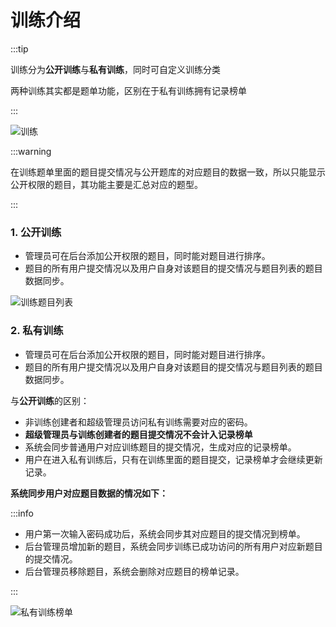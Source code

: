 # 训练介绍

:::tip

训练分为**公开训练**与**私有训练**，同时可自定义训练分类 

两种训练其实都是题单功能，区别在于私有训练拥有记录榜单

:::

![训练](https://img-blog.csdnimg.cn/00cd359b634e4483a33f26b10c32e4f6.png?x-oss-process=image/watermark,type_d3F5LXplbmhlaQ,shadow_50,text_Q1NETiBASGltaXRfWkg=,size_20,color_FFFFFF,t_70,g_se,x_16)

:::warning

在训练题单里面的题目提交情况与公开题库的对应题目的数据一致，所以只能显示公开权限的题目，其功能主要是汇总对应的题型。

:::

### 1. 公开训练

- 管理员可在后台添加公开权限的题目，同时能对题目进行排序。
- 题目的所有用户提交情况以及用户自身对该题目的提交情况与题目列表的题目数据同步。

![训练题目列表](https://img-blog.csdnimg.cn/04264e545b034296b5a9f130b85dc985.png?x-oss-process=image/watermark,type_d3F5LXplbmhlaQ,shadow_50,text_Q1NETiBASGltaXRfWkg=,size_20,color_FFFFFF,t_70,g_se,x_16)

### 2. 私有训练

- 管理员可在后台添加公开权限的题目，同时能对题目进行排序。
- 题目的所有用户提交情况以及用户自身对该题目的提交情况与题目列表的题目数据同步。

与**公开训练**的区别：

- 非训练创建者和超级管理员访问私有训练需要对应的密码。
- **超级管理员与训练创建者的题目提交情况不会计入记录榜单**
- 系统会同步普通用户对应训练题目的提交情况，生成对应的记录榜单。
- 用户在进入私有训练后，只有在训练里面的题目提交，记录榜单才会继续更新记录。

**系统同步用户对应题目数据的情况如下：**

:::info

- 用户第一次输入密码成功后，系统会同步其对应题目的提交情况到榜单。
- 后台管理员增加新的题目，系统会同步训练已成功访问的所有用户对应新题目的提交情况。
- 后台管理员移除题目，系统会删除对应题目的榜单记录。

:::

![私有训练榜单](https://img-blog.csdnimg.cn/66820e0888064a64b7f091ea60cb64b5.png?x-oss-process=image/watermark,type_d3F5LXplbmhlaQ,shadow_50,text_Q1NETiBASGltaXRfWkg=,size_20,color_FFFFFF,t_70,g_se,x_16)